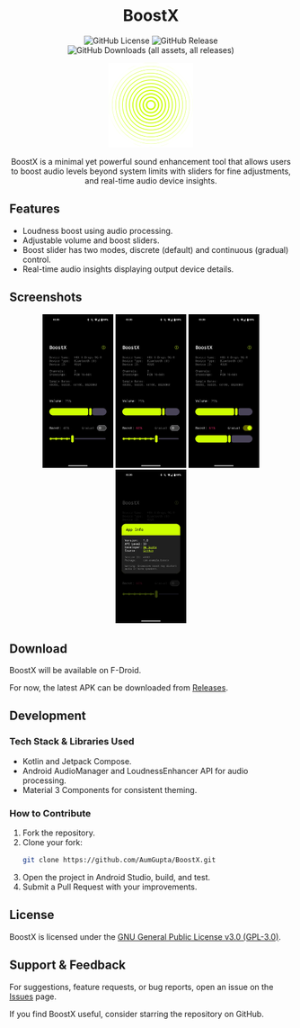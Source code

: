 <div align="center">

# BoostX 

![GitHub License](https://img.shields.io/github/license/AumGupta/BoostX)
![GitHub Release](https://img.shields.io/github/v/release/AumGupta/BoostX)
![GitHub Downloads (all assets, all releases)](https://img.shields.io/github/downloads/AumGupta/BoostX/total)

   <img alt="BoostX Logo" src="assets/logo.png">

BoostX is a minimal yet powerful sound enhancement tool that allows users to boost audio levels beyond system limits with sliders for fine adjustments, and real-time audio device insights.
</div>


## Features

- Loudness boost using audio processing.
- Adjustable volume and boost sliders.
- Boost slider has two modes, discrete (default) and continuous (gradual) control. 
- Real-time audio insights displaying output device details.

## Screenshots

<div align="center">
   <img src="assets/screenshots/boost.jpg" width="25%" alt="BoostX UI 1">
   <img src="assets/screenshots/boost-m.jpg" width="25%" alt="BoostX UI 3">
   <img src="assets/screenshots/boost-gradual.jpg" width="25%" alt="BoostX UI 4">
   <img src="assets/screenshots/app-info.jpg" width="25%" alt="BoostX UI 2">
</div>

## Download

BoostX will be available on F-Droid.

For now, the latest APK can be downloaded from [Releases](https://github.com/AumGupta/BoostX/releases).

## Development

### Tech Stack & Libraries Used

- Kotlin and Jetpack Compose.
- Android AudioManager and LoudnessEnhancer API for audio processing.
- Material 3 Components for consistent theming.

### How to Contribute

1. Fork the repository.
2. Clone your fork:
   ```sh
   git clone https://github.com/AumGupta/BoostX.git
   ```
3. Open the project in Android Studio, build, and test. 
4. Submit a Pull Request with your improvements.

## License
BoostX is licensed under the [GNU General Public License v3.0 (GPL-3.0)](https://github.com/AumGupta/BoostX?tab=GPL-3.0-1-ov-file).

## Support & Feedback
For suggestions, feature requests, or bug reports, open an issue on the [Issues](https://github.com/AumGupta/BoostX/issues) page.

If you find BoostX useful, consider starring the repository on GitHub.
